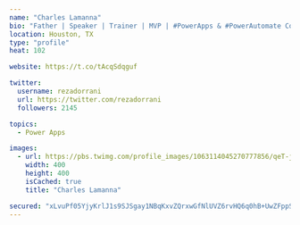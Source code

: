 ```yaml
---
name: "Charles Lamanna"
bio: "Father | Speaker | Trainer | MVP | #PowerApps & #PowerAutomate Community Super User | YouTuber Right-pointing triangle http://youtube.com/c/rezadorrani | Learn - Share - Clockwise rightwards and leftwards open circle arrows"
location: Houston, TX
type: "profile"
heat: 102

website: https://t.co/tAcqSdqguf

twitter:
  username: rezadorrani
  url: https://twitter.com/rezadorrani
  followers: 2145

topics:
  - Power Apps

images:
  - url: https://pbs.twimg.com/profile_images/1063114045270777856/qeT-jpWr_400x400.jpg
    width: 400
    height: 400
    isCached: true
    title: "Charles Lamanna"

secured: "xLvuPf05YjyKrlJ1s9SJSgay1NBqKxvZQrxwGfNlUVZ6rvHQ6q0hB+UwZFppSNLbFqeeaeujoW5Fkwlz8XO1oEcrUhazJ0rvZmBtCJTHgRnUa2B6rtQ8pgpdnHDNq8Bm6iKsxUcusx1BP4keUHxnq/MV6xZ6qcKQJt+KvVlPH6QoBAQEETW5raVAUJYUbV3pXkI8d1qYj0oASwK5mzEw5MeHGRLs1w26mBdrZSB2tM1Yr1gjuiKCDpgaM9nu6vjmV40Ugwlf9b4AxxHltqpJ7I3G1jCPv8Z/EGKmNx6nbNd950HiZxm0REd1dBcGEVdYVVnXOs+nU4NVff7fdbQrOzSjNUAl2p26ln9CqKDRHMO+0229kfk2H+ct4gTaabSZYyKK/WwFajY2INEluCix/7Y4EjBoNNZpzyDcTrAYGZI=;qnMqeX4/4to3MmrZTlXSLg=="
---
```


